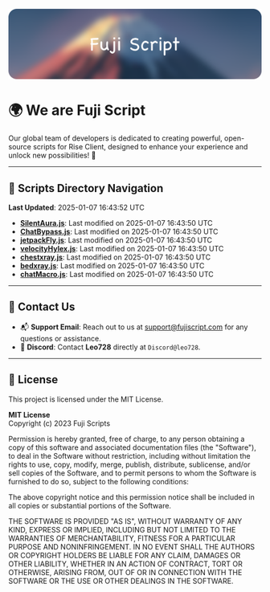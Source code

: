 ![Banner](.github/b.webp)

# 🌍 **We are Fuji Script**

Our global team of developers is dedicated to creating powerful, open-source scripts for Rise Client, designed to enhance your experience and unlock new possibilities! 🌟

---
<!-- SCRIPTS_NAVIGATION_START -->
## 📂 **Scripts Directory Navigation**

**Last Updated**: 2025-01-07 16:43:52 UTC

- **[SilentAura.js](scripts/SilentAura.js)**: Last modified on 2025-01-07 16:43:50 UTC
- **[ChatBypass.js](scripts/ChatBypass.js)**: Last modified on 2025-01-07 16:43:50 UTC
- **[jetpackFly.js](scripts/jetpackFly.js)**: Last modified on 2025-01-07 16:43:50 UTC
- **[velocityHylex.js](scripts/velocityHylex.js)**: Last modified on 2025-01-07 16:43:50 UTC
- **[chestxray.js](scripts/chestxray.js)**: Last modified on 2025-01-07 16:43:50 UTC
- **[bedxray.js](scripts/bedxray.js)**: Last modified on 2025-01-07 16:43:50 UTC
- **[chatMacro.js](scripts/chatMacro.js)**: Last modified on 2025-01-07 16:43:50 UTC

<!-- SCRIPTS_NAVIGATION_END -->

---

## 💬 **Contact Us**  
- 📬 **Support Email**: Reach out to us at [support@fujiscript.com](mailto:support@fujiscript.com) for any questions or assistance.  
- 💬 **Discord**: Contact **Leo728** directly at `Discord@leo728`.

---

## 📜 **License**

This project is licensed under the MIT License.  

**MIT License**  
Copyright (c) 2023 Fuji Scripts  

Permission is hereby granted, free of charge, to any person obtaining a copy of this software and associated documentation files (the "Software"), to deal in the Software without restriction, including without limitation the rights to use, copy, modify, merge, publish, distribute, sublicense, and/or sell copies of the Software, and to permit persons to whom the Software is furnished to do so, subject to the following conditions:  

The above copyright notice and this permission notice shall be included in all copies or substantial portions of the Software.  

THE SOFTWARE IS PROVIDED "AS IS", WITHOUT WARRANTY OF ANY KIND, EXPRESS OR IMPLIED, INCLUDING BUT NOT LIMITED TO THE WARRANTIES OF MERCHANTABILITY, FITNESS FOR A PARTICULAR PURPOSE AND NONINFRINGEMENT. IN NO EVENT SHALL THE AUTHORS OR COPYRIGHT HOLDERS BE LIABLE FOR ANY CLAIM, DAMAGES OR OTHER LIABILITY, WHETHER IN AN ACTION OF CONTRACT, TORT OR OTHERWISE, ARISING FROM, OUT OF OR IN CONNECTION WITH THE SOFTWARE OR THE USE OR OTHER DEALINGS IN THE SOFTWARE.  
